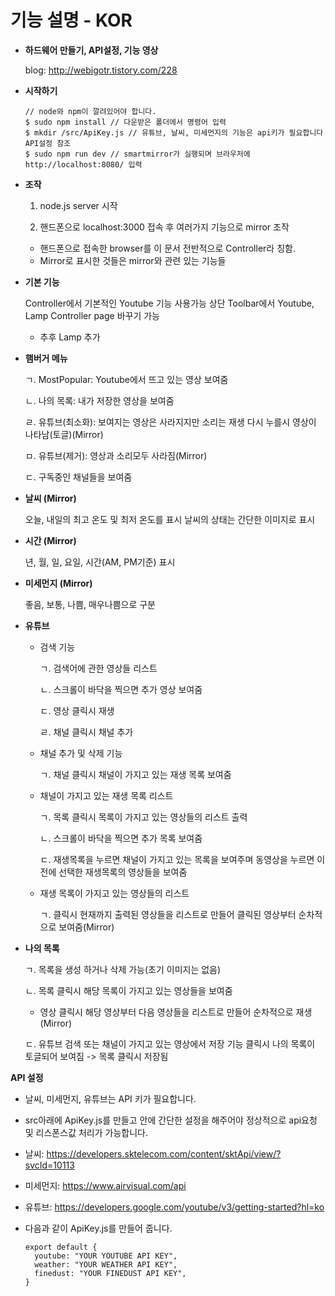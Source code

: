 # 기능 설명 - KOR

- **하드웨어 만들기, API설정, 기능 영상**

    blog: http://webigotr.tistory.com/228

- **시작하기**

      // node와 npm이 깔려있어야 합니다.
      $ sudo npm install // 다운받은 폴더에서 명령어 입력
      $ mkdir /src/ApiKey.js // 유튜브, 날씨, 미세먼지의 기능은 api키가 필요합니다 API설정 참조
      $ sudo npm run dev // smartmirror가 실행되며 브라우저에  http://localhost:8080/ 입력

- **조작**

  1. node.js server 시작

  2. 핸드폰으로 localhost:3000 접속 후 여러가지 기능으로 mirror 조작

  * 핸드폰으로 접속한 browser를 이 문서 전반적으로 Controller라 칭함.
  * Mirror로 표시한 것들은 mirror와 관련 있는 기능들

- **기본 기능**

  Controller에서 기본적인 Youtube 기능 사용가능
  상단 Toolbar에서 Youtube, Lamp Controller page 바꾸기 가능

  * 추후 Lamp 추가

- **햄버거 메뉴**

  ㄱ. MostPopular: Youtube에서 뜨고 있는 영상 보여줌

  ㄴ. 나의 목록: 내가 저장한 영상을 보여줌

  ㄹ. 유튜브(최소화): 보여지는 영상은 사라지지만 소리는 재생 다시 누를시 영상이 나타남(토글)(Mirror)

  ㅁ. 유튜브(제거): 영상과 소리모두 사라짐(Mirror)

  ㄷ. 구독중인 채널들을 보여줌


- **날씨 (Mirror)**

  오늘, 내일의 최고 온도 및 최저 온도를 표시
  날씨의 상태는 간단한 이미지로 표시

- **시간 (Mirror)**

  년, 월, 일, 요일, 시간(AM, PM기준) 표시

- **미세먼지 (Mirror)**

  좋음, 보통, 나쁨, 매우나쁨으로 구분

- **유튜브**

  - 검색 기능

    ㄱ. 검색어에 관한 영상들 리스트

    ㄴ. 스크롤이 바닥을 찍으면 추가 영상 보여줌

    ㄷ. 영상 클릭시 재생

    ㄹ. 채널 클릭시 채널 추가


  - 채널 추가 및 삭제 기능

    ㄱ. 채널 클릭시 채널이 가지고 있는 재생 목록 보여줌


  - 채널이 가지고 있는 재생 목록 리스트

    ㄱ. 목록 클릭시 목록이 가지고 있는 영상들의 리스트 출력

    ㄴ. 스크롤이 바닥을 찍으면 추가 목록 보여줌

    ㄷ. 재생목록을 누르면 채널이 가지고 있는 목록을 보여주며 동영상을 누르면 이전에 선택한 재생목록의 영상들을 보여줌

  - 재생 목록이 가지고 있는 영상들의 리스트

    ㄱ. 클릭시 현재까지 출력된 영상들을 리스트로 만들어 클릭된 영상부터 순차적으로 보여줌(Mirror)


- **나의 목록**

  ㄱ. 목록을 생성 하거나 삭제 가능(초기 이미지는 없음)

  ㄴ. 목록 클릭시 해당 목록이 가지고 있는 영상들을 보여줌

    - 영상 클릭시 해당 영상부터 다음 영상들을 리스트로 만들어 순차적으로 재생(Mirror)

  ㄷ. 유튜브 검색 또는 채널이 가지고 있는 영상에서 저장 기능 클릭시 나의 목록이 토글되어 보여짐 -> 목록 클릭시 저장됨

**API 설정**
 - 날씨, 미세먼지, 유튜브는 API 키가 필요합니다.
 - src아래에 ApiKey.js를 만들고 안에 간단한 설정을 해주어야 정상적으로 api요청 및 리스폰스값 처리가 가능합니다.
 - 날씨: https://developers.sktelecom.com/content/sktApi/view/?svcId=10113

 - 미세먼지: https://www.airvisual.com/api

 - 유튜브: https://developers.google.com/youtube/v3/getting-started?hl=ko

 - 다음과 같이 ApiKey.js를 만들어 줍니다.

       export default {
         youtube: "YOUR YOUTUBE API KEY",
         weather: "YOUR WEATHER API KEY",
         finedust: "YOUR FINEDUST API KEY",
       }
